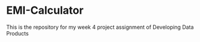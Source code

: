 # EMI-Calculator
This is the repository for my week 4 project assignment of Developing Data Products
